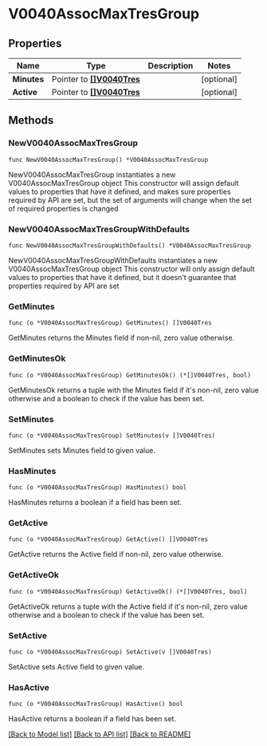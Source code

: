 # V0040AssocMaxTresGroup

## Properties

Name | Type | Description | Notes
------------ | ------------- | ------------- | -------------
**Minutes** | Pointer to [**[]V0040Tres**](V0040Tres.md) |  | [optional] 
**Active** | Pointer to [**[]V0040Tres**](V0040Tres.md) |  | [optional] 

## Methods

### NewV0040AssocMaxTresGroup

`func NewV0040AssocMaxTresGroup() *V0040AssocMaxTresGroup`

NewV0040AssocMaxTresGroup instantiates a new V0040AssocMaxTresGroup object
This constructor will assign default values to properties that have it defined,
and makes sure properties required by API are set, but the set of arguments
will change when the set of required properties is changed

### NewV0040AssocMaxTresGroupWithDefaults

`func NewV0040AssocMaxTresGroupWithDefaults() *V0040AssocMaxTresGroup`

NewV0040AssocMaxTresGroupWithDefaults instantiates a new V0040AssocMaxTresGroup object
This constructor will only assign default values to properties that have it defined,
but it doesn't guarantee that properties required by API are set

### GetMinutes

`func (o *V0040AssocMaxTresGroup) GetMinutes() []V0040Tres`

GetMinutes returns the Minutes field if non-nil, zero value otherwise.

### GetMinutesOk

`func (o *V0040AssocMaxTresGroup) GetMinutesOk() (*[]V0040Tres, bool)`

GetMinutesOk returns a tuple with the Minutes field if it's non-nil, zero value otherwise
and a boolean to check if the value has been set.

### SetMinutes

`func (o *V0040AssocMaxTresGroup) SetMinutes(v []V0040Tres)`

SetMinutes sets Minutes field to given value.

### HasMinutes

`func (o *V0040AssocMaxTresGroup) HasMinutes() bool`

HasMinutes returns a boolean if a field has been set.

### GetActive

`func (o *V0040AssocMaxTresGroup) GetActive() []V0040Tres`

GetActive returns the Active field if non-nil, zero value otherwise.

### GetActiveOk

`func (o *V0040AssocMaxTresGroup) GetActiveOk() (*[]V0040Tres, bool)`

GetActiveOk returns a tuple with the Active field if it's non-nil, zero value otherwise
and a boolean to check if the value has been set.

### SetActive

`func (o *V0040AssocMaxTresGroup) SetActive(v []V0040Tres)`

SetActive sets Active field to given value.

### HasActive

`func (o *V0040AssocMaxTresGroup) HasActive() bool`

HasActive returns a boolean if a field has been set.


[[Back to Model list]](../README.md#documentation-for-models) [[Back to API list]](../README.md#documentation-for-api-endpoints) [[Back to README]](../README.md)


